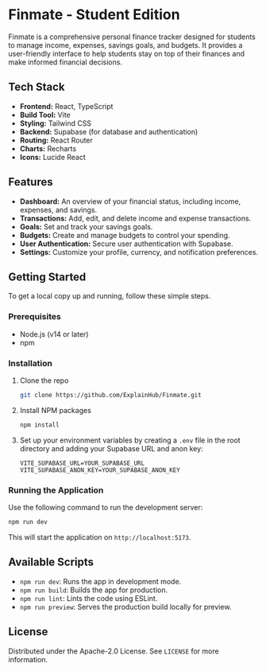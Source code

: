 # Finmate - Student Edition

Finmate is a comprehensive personal finance tracker designed for students to manage income, expenses, savings goals, and budgets. It provides a user-friendly interface to help students stay on top of their finances and make informed financial decisions.

## Tech Stack

- **Frontend:** React, TypeScript
- **Build Tool:** Vite
- **Styling:** Tailwind CSS
- **Backend:** Supabase (for database and authentication)
- **Routing:** React Router
- **Charts:** Recharts
- **Icons:** Lucide React

## Features

- **Dashboard:** An overview of your financial status, including income, expenses, and savings.
- **Transactions:** Add, edit, and delete income and expense transactions.
- **Goals:** Set and track your savings goals.
- **Budgets:** Create and manage budgets to control your spending.
- **User Authentication:** Secure user authentication with Supabase.
- **Settings:** Customize your profile, currency, and notification preferences.

## Getting Started

To get a local copy up and running, follow these simple steps.

### Prerequisites

- Node.js (v14 or later)
- npm

### Installation

1. Clone the repo
   ```sh
   git clone https://github.com/ExplainHub/Finmate.git
   ```
2. Install NPM packages
   ```sh
   npm install
   ```
3. Set up your environment variables by creating a `.env` file in the root directory and adding your Supabase URL and anon key:
   ```
   VITE_SUPABASE_URL=YOUR_SUPABASE_URL
   VITE_SUPABASE_ANON_KEY=YOUR_SUPABASE_ANON_KEY
   ```

### Running the Application

Use the following command to run the development server:

```sh
npm run dev
```

This will start the application on `http://localhost:5173`.

## Available Scripts

- `npm run dev`: Runs the app in development mode.
- `npm run build`: Builds the app for production.
- `npm run lint`: Lints the code using ESLint.
- `npm run preview`: Serves the production build locally for preview.

## License

Distributed under the Apache-2.0 License. See `LICENSE` for more information.